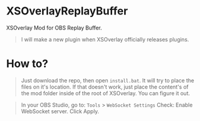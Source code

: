 # XSOverlayReplayBuffer
 XSOverlay Mod for OBS Replay Buffer.

> I will make a new plugin when XSOverlay officially releases plugins.

# How to?
> Just download the repo, then open `install.bat`. It will try to place the files on it's location.
> If that doesn't work, just place the content's of the mod folder inside of the root of XSOverlay.
> You can figure it out.

> In your OBS Studio, go to:
> `Tools` > `WebSocket Settings`
> Check: Enable WebSocket server.
> Click Apply.